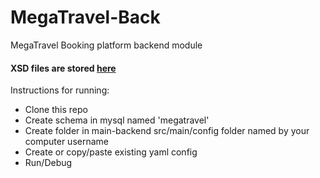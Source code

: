 # MegaTravel-Back
MegaTravel Booking platform backend module

#### XSD files are stored [here](https://github.com/nemanjaasimic/MegaTravel-Back/tree/develop/main-backend/src/main/resources/xml)

Instructions for running:
- Clone this repo
- Create schema in mysql named 'megatravel'
- Create folder in main-backend src/main/config folder named by your computer username 
- Create or copy/paste existing yaml config
- Run/Debug